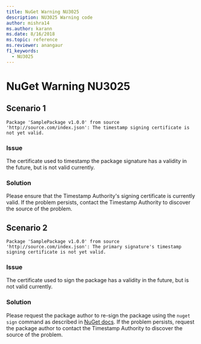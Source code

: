 ```yaml
---
title: NuGet Warning NU3025
description: NU3025 Warning code
author: mishra14
ms.author: karann
ms.date: 8/16/2018
ms.topic: reference
ms.reviewer: anangaur
f1_keywords: 
  - NU3025
---
```


# NuGet Warning NU3025

## Scenario 1

```
Package 'SamplePackage v1.0.0' from source 'http://source.com/index.json': The timestamp signing certificate is not yet valid.
```

### Issue

The certificate used to timestamp the package signature has a validity in the future, but is not valid currently.


### Solution

Please ensure that the Timestamp Authority's signing certificate is currently valid. If the problem persists, contact the Timestamp Authority to discover the source of the problem.



## Scenario 2

```
Package 'SamplePackage v1.0.0' from source 'http://source.com/index.json': The primary signature's timestamp signing certificate is not yet valid.
```

### Issue

The certificate used to sign the package has a validity in the future, but is not valid currently.


### Solution

Please request the package author to re-sign the package using the `nuget sign` command as described in [NuGet docs](https://docs.microsoft.com/en-us/nuget/create-packages/sign-a-package). If the problem persists, request the package author to contact the Timestamp Authority to discover the source of the problem.


